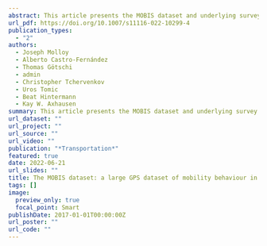 ```yaml
---
abstract: This article presents the MOBIS dataset and underlying survey methods used in its collection. The MOBIS study was a nation-wide randomised controlled trial (RCT) of transport pricing in Switzerland, utilising a combination of postal recruitment, online surveys, and GPS tracking. 21,571 persons completed the first online survey, and 3680 persons completed 8 weeks of GPS tracking. Many continued tracking for over a year after the study was completed. In the field experiment, participants participated through the use of a GPS tracking app, Catch-my-Day, which logged their daily travel on different transport modes and imputed the trip segments and modes. The experiment lasted 8 weeks, bookended by two online surveys. After the first 4-week control phase, participants were split into two different treatment groups and a continued control group. An analysis of the survey participation shows that the technology is capable of supporting such an experiment on both Android and iOS, the two main mobile platforms. Significant differences in the engagement and attrition were observed between iOS and Android participants over the 8-week period. Finally, the attrition rate did not vary between treatment groups. This paper also reports on the wealth of data that are being made available for further research, which includes over 3 million trip stages and activities, labelled with transport mode and purpose, respectively.
url_pdf: https://doi.org/10.1007/s11116-022-10299-4
publication_types:
  - "2"
authors:
  - Joseph Molloy
  - Alberto Castro-Fernández
  - Thomas Götschi
  - admin
  - Christopher Tchervenkov
  - Uros Tomic
  - Beat Hintermann
  - Kay W. Axhausen
summary: This article presents the MOBIS dataset and underlying survey methods used in its collection. The MOBIS study was a nation-wide randomised controlled trial (RCT) of transport pricing in Switzerland, utilising a combination of postal recruitment, online surveys, and GPS tracking. 21,571 persons completed the first online survey, and 3680 persons completed 8 weeks of GPS tracking. Many continued tracking for over a year after the study was completed. In the field experiment, participants participated through the use of a GPS tracking app, Catch-my-Day, which logged their daily travel on different transport modes and imputed the trip segments and modes. The experiment lasted 8 weeks, bookended by two online surveys. After the first 4-week control phase, participants were split into two different treatment groups and a continued control group. An analysis of the survey participation shows that the technology is capable of supporting such an experiment on both Android and iOS, the two main mobile platforms. Significant differences in the engagement and attrition were observed between iOS and Android participants over the 8-week period. Finally, the attrition rate did not vary between treatment groups. This paper also reports on the wealth of data that are being made available for further research, which includes over 3 million trip stages and activities, labelled with transport mode and purpose, respectively.
url_dataset: ""
url_project: ""
url_source: ""
url_video: ""
publication: "*Transportation*"
featured: true
date: 2022-06-21
url_slides: ""
title: The MOBIS dataset: a large GPS dataset of mobility behaviour in Switzerland
tags: []
image:
  preview_only: true
  focal_point: Smart
publishDate: 2017-01-01T00:00:00Z
url_poster: ""
url_code: ""
---
```

